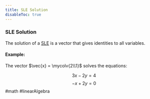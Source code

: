 ```yaml
---
title: SLE Solution
disableToc: true
---
```


### SLE Solution
The solution of a [SLE](linear-equation-systems.md) is a vector that gives identities to all variables.

#### Example:
The vector $\vec{x} = \mycolv{2\\1}$ solves the equations:

$$3x-2y=4$$
$$-x+2y=0$$
#math #linearAlgebra
